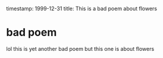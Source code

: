 timestamp: 1999-12-31
title: This is a bad poem about flowers

# bad poem

lol this is yet another bad poem but this one is about flowers
